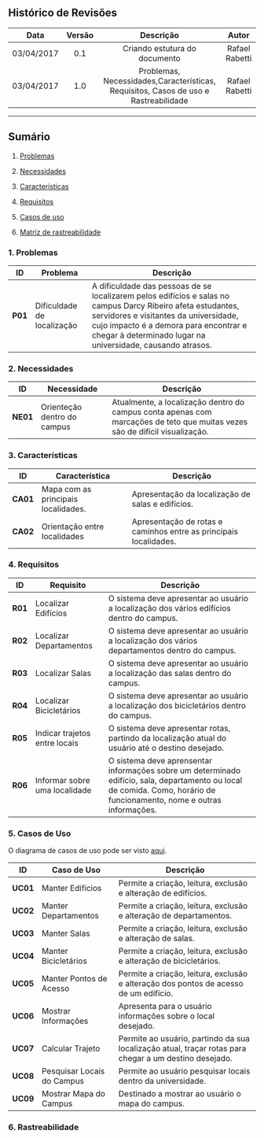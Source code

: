 ## Histórico de Revisões
| Data | Versão | Descrição | Autor |
|:----:|:------:|:---------:|:-----:|
|03/04/2017|0.1|Criando estutura do documento|Rafael Rabetti|
|03/04/2017|1.0|Problemas, Necessidades,Características, Requisitos, Casos de uso e Rastreabilidade|Rafael Rabetti|

***
## Sumário

1. [Problemas](#1-problemas)

2. [Necessidades](#2-necessidades)

3. [Características](#3-características)

4. [Requisitos](#4-requisitos)

5. [Casos de uso](#5-casos-de-uso)

6. [Matriz de rastreabilidade](#6-matriz-de-rastreabilidade)


### 1. Problemas

| **ID**   | **Problema**     | **Descrição**|
|----------|-----------------|---------------|
| **P01** | Dificuldade de localização |A dificuldade das pessoas de se localizarem pelos edifícios e salas no campus Darcy Ribeiro afeta estudantes, servidores e visitantes da universidade, cujo impacto é a demora para encontrar e chegar à determinado lugar na universidade, causando atrasos.|

### 2. Necessidades

| **ID**   | **Necessidade**     | **Descrição**|
|----------|-----------------|---------------|
|**NE01**|Orienteção dentro do campus|Atualmente, a localização dentro do campus conta apenas com marcações de teto que muitas vezes são de difícil visualização.|

### 3. Características

| **ID**   | **Característica**     | **Descrição**|
|----------|-----------------|---------------|
|**CA01**|Mapa com as principais localidades.| Apresentação da localização de salas e edifícios.|
|**CA02**|Orientação entre localidades| Apresentação de rotas e caminhos entre as principais localidades. |

### 4. Requisitos
| **ID**   | **Requisito**     | **Descrição**|
|----------|-----------------|---------------|
|**R01**|Localizar Edifícios|O sistema deve apresentar ao usuário a localização dos vários edifícios dentro do campus.|
|**R02**|Localizar Departamentos|O sistema deve apresentar ao usuário a localização dos vários departamentos dentro do campus.|
|**R03**|Localizar Salas|O sistema deve apresentar ao usuário a localização das salas dentro do campus.|
|**R04**|Localizar Bicicletários|O sistema deve apresentar ao usuário a localização dos bicicletários dentro do campus.|
|**R05**|Indicar trajetos entre locais|O sistema deve apresentar rotas, partindo da localização atual do usuário até o destino desejado.|
|**R06**|Informar sobre uma localidade|O sistema deve aprensentar informações sobre um determinado edifício, sala, departamento ou local de comida. Como, horário de funcionamento, nome e outras informações.|

### 5. Casos de Uso

O diagrama de casos de uso pode ser visto [aqui](https://github.com/fga-gpp-mds/2017.1-OndeE-UnB/wiki/Diagrama-de-Casos-de-Uso).

| **ID**   | **Caso de Uso**     | **Descrição**|
|----------|-----------------|---------------|
|**UC01**|Manter Edifícios|Permite a criação, leitura, exclusão e alteração de edifícios.|
|**UC02**|Manter Departamentos|Permite a criação, leitura, exclusão e alteração de departamentos.|
|**UC03**|Manter Salas |Permite a criação, leitura, exclusão e alteração de salas.|
|**UC04**|Manter Bicicletários|Permite a criação, leitura, exclusão e alteração de bicicletários.|
|**UC05**|Manter Pontos de Acesso|Permite a criação, leitura, exclusão e alteração dos pontos de acesso de um edifício.|
|**UC06**|Mostrar Informações|Apresenta para o usuário informações sobre o local desejado. |
|**UC07**|Calcular Trajeto|Permite ao usuário, partindo da sua localização atual, traçar rotas para chegar a um destino desejado.|
|**UC08**|Pesquisar Locais do Campus|Permite ao usuário pesquisar locais dentro da universidade.|
|**UC09**|Mostrar Mapa do Campus|Destinado a mostrar ao usuário o mapa do campus.|

### 6. Rastreabilidade

